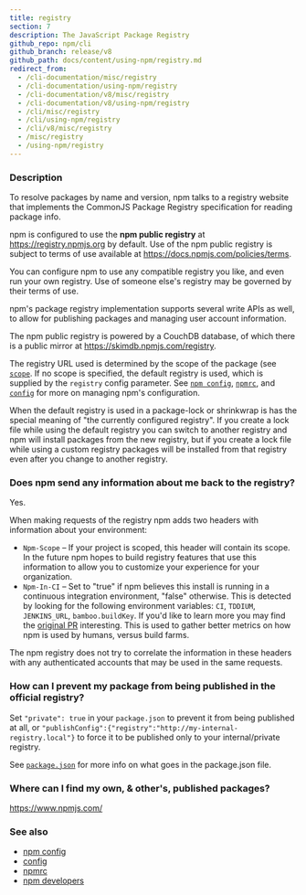 ```yaml
---
title: registry
section: 7
description: The JavaScript Package Registry
github_repo: npm/cli
github_branch: release/v8
github_path: docs/content/using-npm/registry.md
redirect_from:
  - /cli-documentation/misc/registry
  - /cli-documentation/using-npm/registry
  - /cli-documentation/v8/misc/registry
  - /cli-documentation/v8/using-npm/registry
  - /cli/misc/registry
  - /cli/using-npm/registry
  - /cli/v8/misc/registry
  - /misc/registry
  - /using-npm/registry
---
```


### Description

To resolve packages by name and version, npm talks to a registry website
that implements the CommonJS Package Registry specification for reading
package info.

npm is configured to use the **npm public registry** at
<https://registry.npmjs.org> by default. Use of the npm public registry is
subject to terms of use available at <https://docs.npmjs.com/policies/terms>.

You can configure npm to use any compatible registry you like, and even run
your own registry. Use of someone else's registry may be governed by their
terms of use.

npm's package registry implementation supports several
write APIs as well, to allow for publishing packages and managing user
account information.

The npm public registry is powered by a CouchDB database,
of which there is a public mirror at <https://skimdb.npmjs.com/registry>.

The registry URL used is determined by the scope of the package (see
[`scope`](/cli/v8/using-npm/scope). If no scope is specified, the default registry is used, which is
supplied by the `registry` config parameter.  See [`npm config`](/cli/v8/commands/npm-config),
[`npmrc`](/cli/v8/configuring-npm/npmrc), and [`config`](/cli/v8/using-npm/config) for more on managing npm's configuration.

When the default registry is used in a package-lock or shrinkwrap is has the
special meaning of "the currently configured registry". If you create a lock
file while using the default registry you can switch to another registry and
npm will install packages from the new registry, but if you create a lock
file while using a custom registry packages will be installed from that
registry even after you change to another registry.

### Does npm send any information about me back to the registry?

Yes.

When making requests of the registry npm adds two headers with information
about your environment:

* `Npm-Scope` – If your project is scoped, this header will contain its
  scope. In the future npm hopes to build registry features that use this
  information to allow you to customize your experience for your
  organization.
* `Npm-In-CI` – Set to "true" if npm believes this install is running in a
  continuous integration environment, "false" otherwise. This is detected by
  looking for the following environment variables: `CI`, `TDDIUM`,
  `JENKINS_URL`, `bamboo.buildKey`. If you'd like to learn more you may find
  the [original PR](https://github.com/npm/npm-registry-client/pull/129)
  interesting.
  This is used to gather better metrics on how npm is used by humans, versus
  build farms.

The npm registry does not try to correlate the information in these headers
with any authenticated accounts that may be used in the same requests.

### How can I prevent my package from being published in the official registry?

Set `"private": true` in your `package.json` to prevent it from being
published at all, or
`"publishConfig":{"registry":"http://my-internal-registry.local"}`
to force it to be published only to your internal/private registry.

See [`package.json`](/cli/v8/configuring-npm/package-json) for more info on what goes in the package.json file.

### Where can I find my own, & other's, published packages?

<https://www.npmjs.com/>

### See also

* [npm config](/cli/v8/commands/npm-config)
* [config](/cli/v8/using-npm/config)
* [npmrc](/cli/v8/configuring-npm/npmrc)
* [npm developers](/cli/v8/using-npm/developers)
